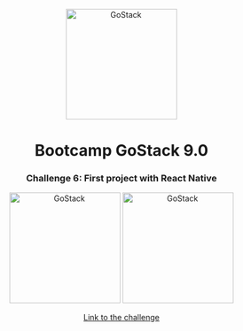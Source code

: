 <p align="center">
 <img alt="GoStack" src="https://rocketseat-cdn.s3-sa-east-1.amazonaws.com/bootcamp-header.png" width="200px" />
</p>

<h1 align="center">
  Bootcamp GoStack 9.0
</h1>

<h3 align="center">
  Challenge 6: First project with React Native
</h3>

<div align="center">
<img alt="GoStack" src="src/assets/screenshot01" width="200px" padding="10px"/>
<img alt="GoStack" src="src/assets/screenshot02" width="200px" padding="10px"/>
</div>
<p align="center">
<a href="https://github.com/Rocketseat/bootcamp-gostack-desafio-06/blob/master/README.md">Link to the challenge</a>
